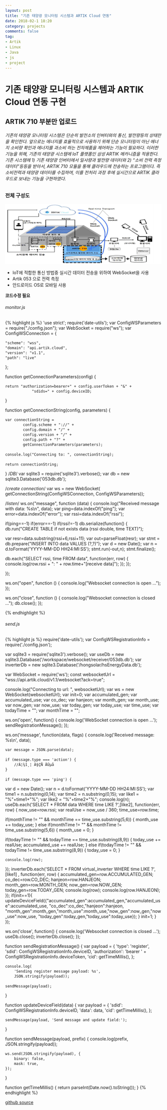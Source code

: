 ```yaml
---
layout: post
title: "기존 태양광 모니터링 시스템과 ARTIK Cloud 연동"
date: 2018-02-1 18:20
category: projects
comments: false
tag:
- Artik
- Linux
- Java
- js
- project
---
```


# 기존 태양광 모니터링 시스템과 ARTIK Cloud 연동 구현 
## ARTIK 710 부분만 업로드
###### 기존의 태양광 모니터링 시스템은 단순히 발전소의 인버터와의 통신, 발전량등의 상태만을 확인한다. 앞으로는 에너지를 효율적으로 사용하기 위해 단순 모니터링이 아닌 에너지 소비량 확인과 에너지를 과소비 하는 전자제품을 제어하는 기능이 필요하다. 이러한 기능을 위해, 기존의 태양광 시스템에 IoT 플랫폼인 삼성 ARTIK 메카니즘을 적용한다. 기존 시스템에 1) 기존 태양광 인버터에서 일사량과 발전량 데이터와 2) “소비 전력 측정 데이터”등등을 받아서, ARTIK 710 모듈을 통해 클라우드에 전송하는 프로그램이다. 즉 소비전력과 태양광 데이터를 수집하여, 이를 전처리 과정 후에 실시간으로 ARTIK 클라우드로 보내는 기능을 구현하였다.  


### 전체 구성도
![전체 구성도](https://raw.githubusercontent.com/HongJeSeong/HongSolarARTIK/master/artikWhole.PNG)

- IoT에 적합한 통신 방법중 실시간 데이터 전송을 위하여 WebSocket을 사용
- Artik 053 으로 전력 측정
- 안드로이드 OS로 모바일 사용

**코드수정 필요**
###### monitor.js
{% highlight js %}
'use strict';
require('date-utils');
var ConfigWSParameters = require("./config.json");
var WebSocket = require("ws");
var ConfigWSConnection = {

    "scheme": "wss",
    "domain": "api.artik.cloud",
    "version": "v1.1",
    "path": "live"

};

function getConnectionParameters(config) {

    return "authorization=bearer+" + config.userToken + "&" +
                "sdids=" + config.deviceID;
}

function getConnectionString(config, parameters) {

    var connectionString =
            config.scheme + "://" +
            config.domain + "/" +
            config.version + "/" +
            config.path + "?" +
            getConnectionParameters(parameters);

    console.log("Connecting to: ", connectionString);

    return connectionString;

}
/*DB*/
var sqlite3 = require('sqlite3').verbose();
var db = new sqlite3.Database('053db.db');

/*create connection*/
var ws = new WebSocket(
    getConnectionString(ConfigWSConnection, ConfigWSParameters));

/*listen*/
ws.on("message", function (data) {
    console.log("Received message with data: %s\n", data);
var ping=data.indexOf("ping");
var error=data.indexOf("error");
var rssi=data.indexOf("rssi");

if(ping==-1)
if(error==-1)
if(rssi!=-1)
  db.serialize(function() {
  db.run("CREATE TABLE if not exists data (rssi double, time TEXT)");

  var resr=data.substring(rssi+6,rssi+11);
  var out=parseFloat(resr);
  var stmt = db.prepare("INSERT INTO data VALUES (?,?)");
  var d = new Date();
  var n = d.toFormat('YYYY-MM-DD HH24:MI:SS');
      stmt.run(-out,n);
      stmt.finalize();

  db.each("SELECT rssi, time FROM data", function(err, row) {
      console.log(row.rssi + ": " + row.time+"[receive data]");
  });
});

});

ws.on("open", function () {
    console.log("Websocket connection is open ...");
});

ws.on("close", function () {
    console.log("Websocket connection is closed ...");
    db.close();
});


{% endhighlight %}

###### send.js
{% highlight js %}
require('date-utils');
var ConfigWSRegistrationInfo = require('./config.json');

var sqlite3 = require('sqlite3').verbose();
var useDb = new sqlite3.Database('/workspace/websocket/receiver/053db.db');
var inverterDb = new sqlite3.Database('/hongsolar/hsEnergyData.db');

var WebSocket = require('ws');
const websocketUrl = "wss://api.artik.cloud/v1.1/websocket?ack=true";


console.log("Connecting to url: ", websocketUrl);
var ws = new WebSocket(websocketUrl);
var init=0;
        var accumulated_gen;
        var accumulated_use;
        var co_dec;
        var hanjeon;
        var month_gen;
        var month_use;
        var now_gen;
        var now_use;
        var today_gen;
        var today_use;
        var time_use;
    var todayTime = "";
    var monthTime = "";



ws.on('open', function() {
    console.log('WebSocket connection is open ...');
    sendRegistrationMessage();
});


ws.on('message', function(data, flags) {
    console.log('Received message: %s\n', data);

    var message = JSON.parse(data);

    if (message.type === 'action') {
        //Á¦¾î¸¦ À§ÇÑ ÄÚµå
    }

    if (message.type === 'ping') {

  var d = new Date();
  var n = d.toFormat('YYYY-MM-DD HH24:MI:SS');
  var time1 = n.substring(0,14);
  var time2 = n.substring(0,15);
  var like1 = "%"+time1+"%";
  var like2 = "%"+time2+"%";
console.log(n);
 useDb.each('SELECT * FROM data WHERE time LIKE ?',[like2],
 function(err, row) {
   now_use=row.rssi;
   var realUse = now_use / 360;
   time_use=row.time;

   if(monthTime != "" && monthTime == time_use.substring(5,6)) {
      month_use += today_use;
   } else if(monthTime != "" && monthTime != time_use.substring(5,6)) {
      month_use = 0;
   }

   if(todayTime != "" && todayTime == time_use.substring(8,9)) {
      today_use += realUse;
      accumulated_use += realUse;
   } else if(todayTime != "" && todayTime != time_use.substring(8,9)) {
      today_use = 0;
   }

    console.log(row);
  });
inverterDb.each('SELECT * FROM virtual_inverter WHERE time LIKE ?',[like1]
,
 function(err, row) {
        accumulated_gen=row.ACCUMULATED_GEN;
        co_dec=row.CO_DEC;
        hanjeon=row.HANJEON;
        month_gen=row.MONTH_GEN;
        now_gen=row.NOW_GEN;
        today_gen=row.TODAY_GEN;
    console.log(row);
    console.log(row.HANJEON);
  });
if(init==1){
  updateDeviceField({"accumulated_gen":accumulated_gen,"accumulated_use":accumulated_use,
"co_dec":co_dec,"hanjeon":hanjeon,
"month_gen":month_gen,"month_use":month_use,"now_gen":now_gen,"now_use":now_use,
"today_gen":today_gen,"today_use":today_use});
 }
 init=1;
}
});


ws.on('close', function() {
    console.log('Websocket connection is closed ...');
        useDb.close();
        inverterDb.close();
});



function sendRegistrationMessage() {
    var payload = {
        'type': 'register',
        'sdid': ConfigWSRegistrationInfo.deviceID,
        'authorization': 'bearer ' + ConfigWSRegistrationInfo.deviceToken,
        'cid': getTimeMillis(),
    };

    console.log(
        'Sending register message payload: %s',
        JSON.stringify(payload));

    sendMessage(payload);

}

function updateDeviceField(data) {
    var payload = {
        'sdid': ConfigWSRegistrationInfo.deviceID,
        'data': data,
        'cid': getTimeMillis(),
    };

    sendMessage(payload, 'Send message and update field:');
}

function sendMessage(payload, prefix) {
    console.log(prefix, JSON.stringify(payload));

    ws.send(JSON.stringify(payload), {
        binary: false,
        mask: true,
    });
}


function getTimeMillis() {
    return parseInt(Date.now().toString());
}
{% endhighlight %}

[github source](https://github.com/HongJeSeong/HongSolarARTIK)
